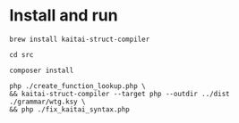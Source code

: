 # Install and run

    brew install kaitai-struct-compiler

    cd src

    composer install

    php ./create_function_lookup.php \
    && kaitai-struct-compiler --target php --outdir ../dist ./grammar/wtg.ksy \
    && php ./fix_kaitai_syntax.php 